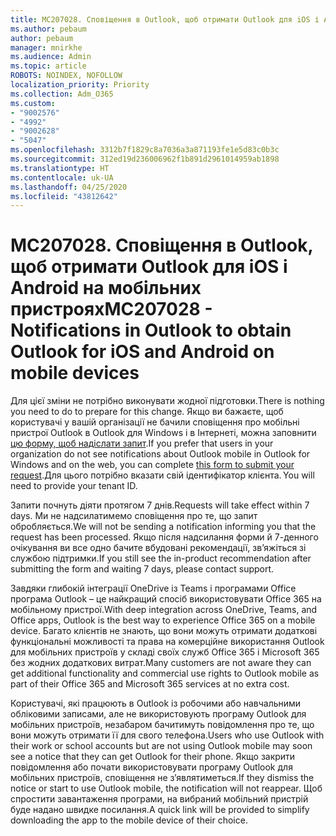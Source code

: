 ```yaml
---
title: MC207028. Сповіщення в Outlook, щоб отримати Outlook для iOS і Android на мобільних пристроях
ms.author: pebaum
author: pebaum
manager: mnirkhe
ms.audience: Admin
ms.topic: article
ROBOTS: NOINDEX, NOFOLLOW
localization_priority: Priority
ms.collection: Adm_O365
ms.custom:
- "9002576"
- "4992"
- "9002628"
- "5047"
ms.openlocfilehash: 3312b7f1829c8a7036a3a871193fe1e5d83c0b3c
ms.sourcegitcommit: 312ed19d236006962f1b891d2961014959ab1898
ms.translationtype: HT
ms.contentlocale: uk-UA
ms.lasthandoff: 04/25/2020
ms.locfileid: "43812642"
---
```

# <a name="mc207028---notifications-in-outlook-to-obtain-outlook-for-ios-and-android-on-mobile-devices"></a><span data-ttu-id="83774-102">MC207028. Сповіщення в Outlook, щоб отримати Outlook для iOS і Android на мобільних пристроях</span><span class="sxs-lookup"><span data-stu-id="83774-102">MC207028 - Notifications in Outlook to obtain Outlook for iOS and Android on mobile devices</span></span>

<span data-ttu-id="83774-103">Для цієї зміни не потрібно виконувати жодної підготовки.</span><span class="sxs-lookup"><span data-stu-id="83774-103">There is nothing you need to do to prepare for this change.</span></span> <span data-ttu-id="83774-104">Якщо ви бажаєте, щоб користувачі у вашій організації не бачили сповіщення про мобільні пристрої Outlook в Outlook для Windows і в Інтернеті, можна заповнити [цю форму, щоб надіслати запит](https://aka.ms/MC207028).</span><span class="sxs-lookup"><span data-stu-id="83774-104">If you prefer that users in your organization do not see notifications about Outlook mobile in Outlook for Windows and on the web, you can complete [this form to submit your request](https://aka.ms/MC207028).</span></span><span data-ttu-id="83774-105">Для цього потрібно вказати свій ідентифікатор клієнта.</span><span class="sxs-lookup"><span data-stu-id="83774-105"> You will need to provide your tenant ID.</span></span> 

<span data-ttu-id="83774-106">Запити почнуть діяти протягом 7 днів.</span><span class="sxs-lookup"><span data-stu-id="83774-106">Requests will take effect within 7 days.</span></span> <span data-ttu-id="83774-107">Ми не надсилатимемо сповіщення про те, що запит обробляється.</span><span class="sxs-lookup"><span data-stu-id="83774-107">We will not be sending a notification informing you that the request has been processed.</span></span> <span data-ttu-id="83774-108">Якщо після надсилання форми й 7-денного очікування ви все одно бачите вбудовані рекомендації, зв’яжіться зі службою підтримки.</span><span class="sxs-lookup"><span data-stu-id="83774-108">If you still see the in-product recommendation after submitting the form and waiting 7 days, please contact support.</span></span>

<span data-ttu-id="83774-109">Завдяки глибокій інтеграції OneDrive із Teams і програмами Office програма Outlook – це найкращий спосіб використовувати Office 365 на мобільному пристрої.</span><span class="sxs-lookup"><span data-stu-id="83774-109">With deep integration across OneDrive, Teams, and Office apps, Outlook is the best way to experience Office 365 on a mobile device.</span></span> <span data-ttu-id="83774-110">Багато клієнтів не знають, що вони можуть отримати додаткові функціональні можливості та права на комерційне використання Outlook для мобільних пристроїв у складі своїх служб Office 365 і Microsoft 365 без жодних додаткових витрат.</span><span class="sxs-lookup"><span data-stu-id="83774-110">Many customers are not aware they can get additional functionality and commercial use rights to Outlook mobile as part of their Office 365 and Microsoft 365 services at no extra cost.</span></span>

<span data-ttu-id="83774-111">Користувачі, які працюють в Outlook із робочими або навчальними обліковими записами, але не використовують програму Outlook для мобільних пристроїв, незабаром бачитимуть повідомлення про те, що вони можуть отримати її для свого телефона.</span><span class="sxs-lookup"><span data-stu-id="83774-111">Users who use Outlook with their work or school accounts but are not using Outlook mobile may soon see a notice that they can get Outlook for their phone.</span></span> <span data-ttu-id="83774-112">Якщо закрити повідомлення або почати використовувати програму Outlook для мобільних пристроїв, сповіщення не з’являтиметься.</span><span class="sxs-lookup"><span data-stu-id="83774-112">If they dismiss the notice or start to use Outlook mobile, the notification will not reappear.</span></span> <span data-ttu-id="83774-113">Щоб спростити завантаження програми, на вибраний мобільний пристрій буде надано швидке посилання.</span><span class="sxs-lookup"><span data-stu-id="83774-113">A quick link will be provided to simplify downloading the app to the mobile device of their choice.</span></span>

